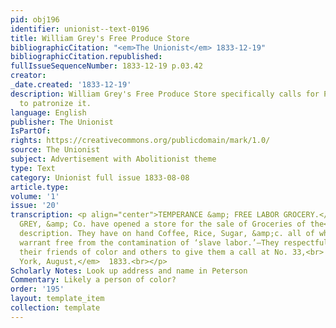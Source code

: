 ```yaml
---
pid: obj196
identifier: unionist--text-0196
title: William Grey's Free Produce Store
bibliographicCitation: "<em>The Unionist</em> 1833-12-19"
bibliographicCitation.republished: 
fullIssueSequenceNumber: 1833-12-19 p.03.42
creator: 
_date.created: '1833-12-19'
description: William Grey's Free Produce Store specifically calls for People of Color
  to patronize it.
language: English
publisher: The Unionist
IsPartOf: 
rights: https://creativecommons.org/publicdomain/mark/1.0/
source: The Unionist
subject: Advertisement with Abolitionist theme
type: Text
category: Unionist full issue 1833-08-08
article.type: 
volume: '1'
issue: '20'
transcription: <p align="center">TEMPERANCE &amp; FREE LABOR GROCERY.</p><p>  WILLIAM
  GREY, &amp; Co. have opened a store for the sale of Groceries of the<br>  above
  description. They have on hand Coffee, Rice, Sugar, &amp;c. all of which<br>  they
  warrant free from the contamination of ‘slave labor.’—They respectfully<br>  invite
  their friends of color and others to give them a call at No. 33,<br>  Sullivan-st.<br></p><p>  <em>New
  York, August,</em>  1833.<br></p>
Scholarly Notes: Look up address and name in Peterson
Commentary: Likely a person of color?
order: '195'
layout: template_item
collection: template
---
```

